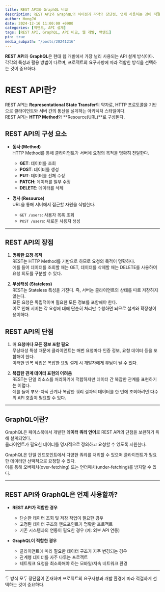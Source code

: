 ```yaml
---
title: REST API와 GraphQL 비교
description: REST API와 GraphQL의 차이점과 각각의 장단점, 언제 사용하는 것이 적절한지 비교 분석합니다.
author: HongJW
date: 2024-12-16 11:00:00 +0900
categories: [백엔드, API 설계]
tags: [REST API, GraphQL, API 비교, 웹 개발, 백엔드]
pin: true
media_subpath: "/posts/20241216"
---
```


**REST API**와 **GraphQL**은 현대 웹 개발에서 가장 널리 사용되는 API 설계 방식이다.  
각각의 특성과 활용 방법이 다르며, 프로젝트의 요구사항에 따라 적합한 방식을 선택하는 것이 중요하다.

# REST API란?

REST API는 **Representational State Transfer**의 약자로, HTTP 프로토콜을 기반으로 클라이언트와 서버 간의 통신을 설계하는 아키텍처 스타일이다.  
REST API는 **HTTP Method**와 **Resource(URL)**로 구성된다.

## REST API의 구성 요소

- **동사 (Method)**  
  HTTP Method를 통해 클라이언트가 서버에 요청의 목적을 명확히 전달한다.
  - **GET**: 데이터를 조회
  - **POST**: 데이터를 생성
  - **PUT**: 데이터를 전체 수정
  - **PATCH**: 데이터를 일부 수정
  - **DELETE**: 데이터를 삭제

- **명사 (Resource)**  
  URL을 통해 서버에서 접근할 자원을 식별한다.
  - `GET /users`: 사용자 목록 조회  
  - `POST /users`: 새로운 사용자 생성

---

## REST API의 장점

1. **명확한 요청 목적**  
   REST는 HTTP Method를 기반으로 하므로 요청의 목적이 명확하다.  
   예를 들어 데이터를 조회할 때는 GET, 데이터를 삭제할 때는 DELETE를 사용하여 요청 의도를 구분할 수 있다.

2. **무상태성 (Stateless)**  
   REST는 Stateless 특성을 가진다. 즉, 서버는 클라이언트의 상태를 따로 저장하지 않는다.  
   모든 요청은 독립적이며 필요한 모든 정보를 포함해야 한다.  
   이로 인해 서버는 각 요청에 대해 단순히 처리만 수행하면 되므로 설계와 확장성이 용이하다.

## REST API의 단점

1. **매 요청마다 모든 정보 포함 필요**  
   무상태성 특성 때문에 클라이언트는 매번 요청마다 인증 정보, 요청 데이터 등을 포함해야 한다.  
   이러한 반복 작업은 복잡한 요청 설계 시 개발자에게 부담이 될 수 있다.

2. **복잡한 관계 데이터 표현의 어려움**  
   REST는 단일 리소스를 처리하기에 적합하지만 데이터 간 복잡한 관계를 표현하기는 어렵다.  
   예를 들어 부모-자식 관계나 복잡한 쿼리 결과의 데이터를 한 번에 조회하려면 다수의 API 호출이 필요할 수 있다.

---

## GraphQL이란?

GraphQL은 페이스북에서 개발한 **데이터 쿼리 언어**로 REST API의 단점을 보완하기 위해 설계되었다.  
클라이언트가 필요한 데이터를 명시적으로 정의하고 요청할 수 있도록 지원한다.

GraphQL은 단일 엔드포인트에서 다양한 쿼리를 처리할 수 있으며 클라이언트가 필요한 데이터만 선택적으로 요청할 수 있다.  
이를 통해 오버페치(over-fetching) 또는 언더페치(under-fetching)를 방지할 수 있다.

---

## REST API와 GraphQL은 언제 사용할까?

- **REST API가 적합한 경우**
  - 단순한 데이터 조회 및 저장 작업이 필요한 경우
  - 고정된 데이터 구조와 엔드포인트가 명확한 프로젝트
  - 기존 시스템과의 연동이 필요한 경우 (예: 외부 API 연동)

- **GraphQL이 적합한 경우**
  - 클라이언트에 따라 필요한 데이터 구조가 자주 변경되는 경우
  - 관계형 데이터를 자주 다루는 프로젝트
  - 네트워크 요청을 최소화해야 하는 모바일/저속 네트워크 환경

---

두 방식 모두 장단점이 존재하며 프로젝트의 요구사항과 개발 환경에 따라 적절하게 선택하는 것이 중요하다.
